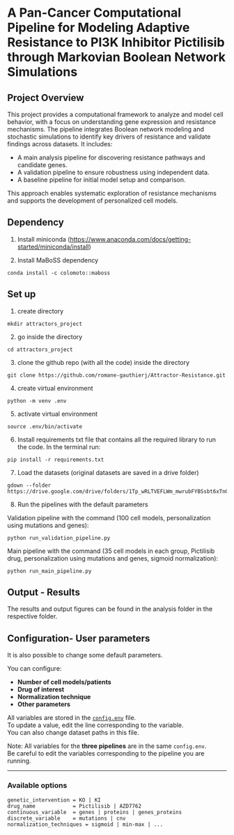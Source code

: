 # A Pan-Cancer Computational Pipeline for Modeling Adaptive Resistance to PI3K Inhibitor Pictilisib through Markovian Boolean Network Simulations



## Project Overview

This project provides a computational framework to analyze and model cell behavior, with a focus on understanding gene expression and resistance mechanisms. The pipeline integrates Boolean network modeling and stochastic simulations to identify key drivers of resistance and validate findings across datasets. It includes:

- A main analysis pipeline for discovering resistance pathways and candidate genes.
- A validation pipeline to ensure robustness using independent data.
- A baseline pipeline for initial model setup and comparison.

This approach enables systematic exploration of resistance mechanisms and supports the development of personalized cell models.


## Dependency
1. Install miniconda (https://www.anaconda.com/docs/getting-started/miniconda/install)

2. Install MaBoSS dependency
```
conda install -c colomoto::maboss
``` 


## Set up

1. create directory

```
mkdir attractors_project
``` 

2. go inside the directory
```
cd attractors_project
``` 

3. clone the github repo (with all the code) inside the directory 

```
git clone https://github.com/romane-gauthierj/Attractor-Resistance.git
``` 

4. create virtual environment 

```
python -m venv .env
``` 

5. activate virtual environment 
```
source .env/bin/activate
``` 


6. Install requirements txt file that contains all the required library to run the code. In the terminal run:

```
pip install -r requirements.txt
```


7. Load the datasets (original datasets are saved in a drive folder)

```
gdown --folder https://drive.google.com/drive/folders/1Tp_wRLTVEFLWm_mwrubFYBSsbt6xTnQG

```

8. Run the pipelines with the default parameters 

Validation pipeline with the command (100 cell models, personalization using mutations and genes):

```
python run_validation_pipeline.py
```

Main pipeline with the command (35 cell models in each group, Pictilisib drug, personalization using mutations and genes, sigmoid normalization):

```
python run_main_pipeline.py
```


## Output - Results
The results and output figures can be found in the analysis folder in the respective folder. 






## Configuration- User parameters

It is also possible to change some default parameters.  

You can configure:
- **Number of cell models/patients**
- **Drug of interest**
- **Normalization technique**
- **Other parameters**

All variables are stored in the [`config.env`](./config.env) file.  
To update a value, edit the line corresponding to the variable.  
You can also change dataset paths in this file.  

Note: All variables for the **three pipelines** are in the same `config.env`.  
Be careful to edit the variables corresponding to the pipeline you are running.

---

### Available options

```env
genetic_intervention = KO | KI
drug_name            = Pictilisib | AZD7762
continuous_variable  = genes | proteins | genes_proteins
discrete_variable    = mutations | cnv
normalization_techniques = sigmoid | min-max | ...
```














